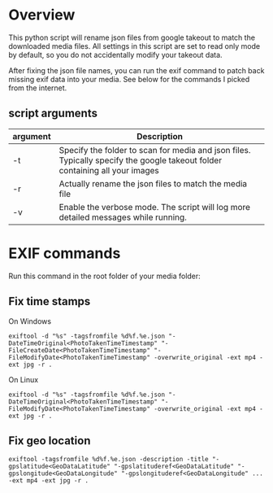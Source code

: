 # Overview
This python script will rename json files from google takeout to match the downloaded media files. 
All settings in this script are set to read only mode by default, so you do not accidentally modify your takeout 
data.

After fixing the json file names, you can run the exif command to patch back missing exif data into your media. 
See below for the commands I picked from the internet. 

## script arguments
| argument | Description                                                                                                                 |
| --- |-----------------------------------------------------------------------------------------------------------------------------|
| -t | Specify the folder to scan for media and json files. Typically specify the google takeout folder containing all your images |
| -r | Actually rename the json files to match the media file                                                                      |
| -v | Enable the verbose mode. The script will log more detailed messages while running. |

# EXIF commands
Run this command in the root folder of your media folder:

## Fix time stamps
On Windows
```
exiftool -d "%s" -tagsfromfile %d%f.%e.json "-DateTimeOriginal<PhotoTakenTimeTimestamp" "-FileCreateDate<PhotoTakenTimeTimestamp" "-FileModifyDate<PhotoTakenTimeTimestamp" -overwrite_original -ext mp4 -ext jpg -r .
```

On Linux
```
exiftool -d "%s" -tagsfromfile %d%f.%e.json "-DateTimeOriginal<PhotoTakenTimeTimestamp" "-FileModifyDate<PhotoTakenTimeTimestamp" -overwrite_original -ext mp4 -ext jpg -r .
```

## Fix geo location
```
exiftool -tagsfromfile %d%f.%e.json -description -title "-gpslatitude<GeoDataLatitude" "-gpslatituderef<GeoDataLatitude" "-gpslongitude<GeoDataLongitude" "-gpslongituderef<GeoDataLongitude" ... -ext mp4 -ext jpg -r .
```


